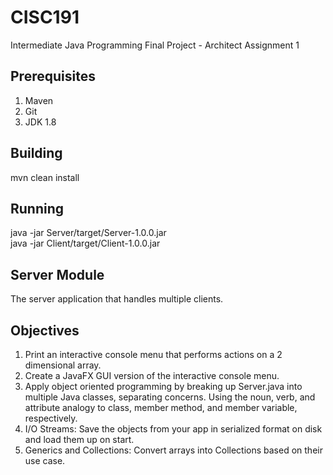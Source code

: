 # CISC191
Intermediate Java Programming Final Project - Architect Assignment 1
## Prerequisites
1. Maven
2. Git
3. JDK 1.8
## Building
mvn clean install
## Running
java -jar Server/target/Server-1.0.0.jar  
java -jar Client/target/Client-1.0.0.jar
## Server Module
The server application that handles multiple clients.
## Objectives
1. Print an interactive console menu that performs actions on a 2 dimensional array. 
2. Create a JavaFX GUI version of the interactive console menu. 
3. Apply object oriented programming by breaking up Server.java into multiple Java classes, separating concerns. Using the noun, verb, and attribute analogy to class, member method, and member variable, respectively. 
4. I/O Streams: Save the objects from your app in serialized format on disk and load them up on start. 
5. Generics and Collections: Convert arrays into Collections based on their use case. 